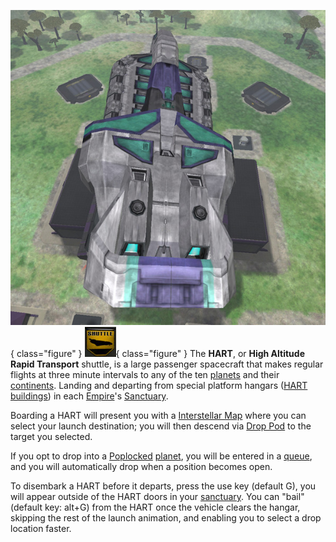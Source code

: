 ![](../images/Hart.jpg){ class="figure" }
![](../images/HART-Icon.jpg){ class="figure" } The **HART**, or
**High Altitude Rapid Transport** shuttle, is a large passenger spacecraft that
makes regular flights at three minute intervals to any of the ten
[planets](../locations/Planet.md) and their
[continents](../locations/Continent.md). Landing and departing from special
platform hangars ([HART buildings](../locations/HART_building.md)) in each
[Empire](Empire.md)'s [Sanctuary](../locations/Sanctuary.md).

Boarding a HART will present you with a [Interstellar Map](Interstellar_Map.md)
where you can select your launch destination; you will then descend via
[Drop Pod](../items/Drop_Pod.md) to the target you selected.

If you opt to drop into a [Poplocked](Population_Lock.md)
[planet](../locations/Planet.md), you will be entered in a
[queue](Warp_queue.md), and you will automatically drop when a position becomes
open.

To disembark a HART before it departs, press the use key (default G), you will
appear outside of the HART doors in your [sanctuary](../locations/Sanctuary.md).
You can "bail" (default key: alt+G) from the HART once the vehicle clears the
hangar, skipping the rest of the launch animation, and enabling you to select a
drop location faster.


